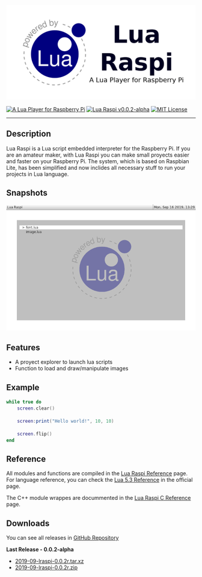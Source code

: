 <p style="text-align: center"><img src="extra/header.png" alt="Lua Raspi" /></p>

[![A Lua Player for Raspberry Pi](https://img.shields.io/badge/powered%20by-lua-blue)](https://www.lua.org/) [![Lua Raspi v0.0.2-alpha](https://img.shields.io/github/v/release/NEKERAFA/Lua-Raspi?include_prereleases)](https://github.com/NEKERAFA/Lua-Raspi/blob/master/LICENSE) [![MIT License](https://img.shields.io/github/license/nekerafa/lua-raspi)](https://github.com/NEKERAFA/Lua-Raspi/releases)

---

## Description

Lua Raspi is a Lua script embedded interpreter for the Raspberry Pi. If you are an amateur maker, with Lua Raspi you can make small proyects easier and faster on your Raspberry Pi. The system, which is based on Raspbian Lite, has been simplified and now inclides all necessary stuff to run your projects in Lua language.

## Snapshots

<p style="text-align: center"><img src="docs/images/explorer.png" alt="Example" /></p>

## Features

* A proyect explorer to launch lua scripts
* Function to load and draw/manipulate images

## Example

```lua
while true do
    screen.clear()

    screen:print("Hello world!", 10, 10)

    screen.flip()
end
```

## Reference

All modules and functions are compiled in the [Lua Raspi Reference](https://nekerafa.github.io/Lua-Raspi/reference/index.html) page. For language reference, you can check the [Lua 5.3 Reference](https://www.lua.org/manual/5.3/manual.html) in the official page.

The C++ module wrappes are docummented in the [Lua Raspi C Reference](https://nekerafa.github.io/Lua-Raspi/doxygen/index.html) page.

## Downloads

You can see all releases in [GitHub Repository](https://github.com/NEKERAFA/Lua-Raspi/releases)

**Last Release - 0.0.2-alpha**

* [2019-09-lraspi-0.0.2r.tar.xz](https://github.com/NEKERAFA/Lua-Raspi/releases/download/v0.0.2-alpha/2019-09-lraspi-0.0.2r.tar.xz)
* [2019-09-lraspi-0.0.2r.zip](https://github.com/NEKERAFA/Lua-Raspi/releases/download/v0.0.2-alpha/2019-09-lraspi-0.0.2r.zip)

